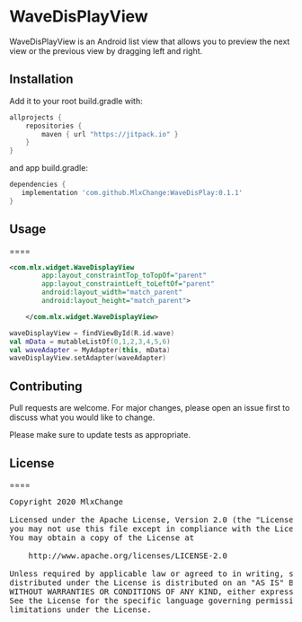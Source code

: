 # WaveDisPlayView

WaveDisPlayView is an Android list view that allows you to preview the next view or the previous view by dragging left and right.

## Installation

Add it to your root build.gradle with:
```gradle
allprojects {
    repositories {
        maven { url "https://jitpack.io" }
    }
}
```
and app build.gradle:

```gradle
dependencies {
   implementation 'com.github.MlxChange:WaveDisPlay:0.1.1'
}
```

## Usage

====
```xml
<com.mlx.widget.WaveDisplayView
        app:layout_constraintTop_toTopOf="parent"
        app:layout_constraintLeft_toLeftOf="parent"
        android:layout_width="match_parent"
        android:layout_height="match_parent">

    </com.mlx.widget.WaveDisplayView>
```
```kotlin
waveDisplayView = findViewById(R.id.wave)
val mData = mutableListOf(0,1,2,3,4,5,6)
val waveAdapter = MyAdapter(this, mData)
waveDisplayView.setAdapter(waveAdapter)
```

## Contributing
Pull requests are welcome. For major changes, please open an issue first to discuss what you would like to change.

Please make sure to update tests as appropriate.

## License
====
<pre>
Copyright 2020 MlxChange

Licensed under the Apache License, Version 2.0 (the "License");
you may not use this file except in compliance with the License.
You may obtain a copy of the License at

    http://www.apache.org/licenses/LICENSE-2.0

Unless required by applicable law or agreed to in writing, software
distributed under the License is distributed on an "AS IS" BASIS,
WITHOUT WARRANTIES OR CONDITIONS OF ANY KIND, either express or implied.
See the License for the specific language governing permissions and
limitations under the License.
</pre>